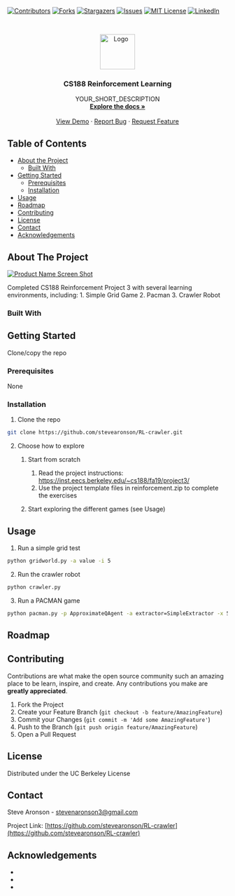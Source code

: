 <!--
*** Thanks for checking out this README Template. If you have a suggestion that would
*** make this better, please fork the repo and create a pull request or simply open
*** an issue with the tag "enhancement".
*** Thanks again! Now go create something AMAZING! :D
***
***
***
*** To avoid retyping too much info. Do a search and replace for the following:
*** github_username, repo, twitter_handle, email
-->





<!-- PROJECT SHIELDS -->
<!--
*** I'm using markdown "reference style" links for readability.
*** Reference links are enclosed in brackets [ ] instead of parentheses ( ).
*** See the bottom of this document for the declaration of the reference variables
*** for contributors-url, forks-url, etc. This is an optional, concise syntax you may use.
*** https://www.markdownguide.org/basic-syntax/#reference-style-links
-->
[![Contributors][contributors-shield]][contributors-url]
[![Forks][forks-shield]][forks-url]
[![Stargazers][stars-shield]][stars-url]
[![Issues][issues-shield]][issues-url]
[![MIT License][license-shield]][license-url]
[![LinkedIn][linkedin-shield]][linkedin-url]



<!-- PROJECT LOGO -->
<br />
<p align="center">
  <a href="https://github.com/stevearonson/RL-crawler">
    <img src="images/logo.png" alt="Logo" width="80" height="80">
  </a>

  <h3 align="center">CS188 Reinforcement Learning</h3>

  <p align="center">
    YOUR_SHORT_DESCRIPTION
    <br />
    <a href="https://github.com/stevearonson/RL-crawler"><strong>Explore the docs »</strong></a>
    <br />
    <br />
    <a href="https://github.com/stevearonson/RL-crawler">View Demo</a>
    ·
    <a href="https://github.com/stevearonson/RL-crawler/issues">Report Bug</a>
    ·
    <a href="https://github.com/stevearonson/RL-crawler/issues">Request Feature</a>
  </p>
</p>



<!-- TABLE OF CONTENTS -->
## Table of Contents

* [About the Project](#about-the-project)
  * [Built With](#built-with)
* [Getting Started](#getting-started)
  * [Prerequisites](#prerequisites)
  * [Installation](#installation)
* [Usage](#usage)
* [Roadmap](#roadmap)
* [Contributing](#contributing)
* [License](#license)
* [Contact](#contact)
* [Acknowledgements](#acknowledgements)



<!-- ABOUT THE PROJECT -->
## About The Project

[![Product Name Screen Shot][product-screenshot]](https://example.com)

Completed CS188 Reinforcement Project 3 with several learning environments, including:
    1. Simple Grid Game
    2. Pacman
    3. Crawler Robot


### Built With



<!-- GETTING STARTED -->
## Getting Started

Clone/copy the repo

### Prerequisites

None

### Installation
 
1. Clone the repo
```sh
git clone https://github.com/stevearonson/RL-crawler.git
```
2. Choose how to explore
    1. Start from scratch
        1. Read the project instructions: https://inst.eecs.berkeley.edu/~cs188/fa19/project3/
        2. Use the project template files in reinforcement.zip to complete the exercises
        
    2. Start exploring the different games (see Usage)


<!-- USAGE EXAMPLES -->
## Usage

1. Run a simple grid test
```sh
python gridworld.py -a value -i 5
```
2. Run the crawler robot
```sh
python crawler.py
```
3. Run a PACMAN game
```sh
python pacman.py -p ApproximateQAgent -a extractor=SimpleExtractor -x 50 -n 60 -l mediumGrid
```



<!-- ROADMAP -->
## Roadmap


<!-- CONTRIBUTING -->
## Contributing

Contributions are what make the open source community such an amazing place to be learn, inspire, and create. Any contributions you make are **greatly appreciated**.

1. Fork the Project
2. Create your Feature Branch (`git checkout -b feature/AmazingFeature`)
3. Commit your Changes (`git commit -m 'Add some AmazingFeature'`)
4. Push to the Branch (`git push origin feature/AmazingFeature`)
5. Open a Pull Request



<!-- LICENSE -->
## License

Distributed under the UC Berkeley License



<!-- CONTACT -->
## Contact

Steve Aronson - stevenaronson3@gmail.com

Project Link: [https://github.com/stevearonson/RL-crawler](https://github.com/stevearonson/RL-crawler)



<!-- ACKNOWLEDGEMENTS -->
## Acknowledgements

* []()
* []()
* []()





<!-- MARKDOWN LINKS & IMAGES -->
<!-- https://www.markdownguide.org/basic-syntax/#reference-style-links -->
[contributors-shield]: https://img.shields.io/github/contributors/othneildrew/Best-README-Template.svg?style=flat-square
[contributors-url]: https://github.com/othneildrew/Best-README-Template/graphs/contributors
[forks-shield]: https://img.shields.io/github/forks/othneildrew/Best-README-Template.svg?style=flat-square
[forks-url]: https://github.com/othneildrew/Best-README-Template/network/members
[stars-shield]: https://img.shields.io/github/stars/othneildrew/Best-README-Template.svg?style=flat-square
[stars-url]: https://github.com/othneildrew/Best-README-Template/stargazers
[issues-shield]: https://img.shields.io/github/issues/othneildrew/Best-README-Template.svg?style=flat-square
[issues-url]: https://github.com/othneildrew/Best-README-Template/issues
[license-shield]: https://img.shields.io/github/license/othneildrew/Best-README-Template.svg?style=flat-square
[license-url]: https://github.com/othneildrew/Best-README-Template/blob/master/LICENSE.txt
[linkedin-shield]: https://img.shields.io/badge/-LinkedIn-black.svg?style=flat-square&logo=linkedin&colorB=555
[linkedin-url]: https://linkedin.com/in/othneildrew
[product-screenshot]: images/screenshot.png
